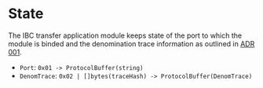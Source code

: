 <!--
order: 2
-->

# State

The IBC transfer application module keeps state of the port to which the module is binded and the denomination trace information as outlined in [ADR 001](../../architecture/adr-001-coin-source-tracing.md).

- `Port`: `0x01 -> ProtocolBuffer(string)`
- `DenomTrace`: `0x02 | []bytes(traceHash) -> ProtocolBuffer(DenomTrace)`
